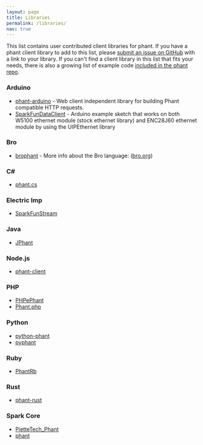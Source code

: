 ```yaml
---
layout: page
title: Libraries
permalink: /libraries/
nav: true
---
```


This list contains user contributed client libraries for phant.  If you have a phant client library to add to this 
list, please [submit an issue on GitHub](https://github.com/Tugzrida/phant-docs/issues) with
a link to your library.  If you can't find a client library in this list that fits your needs,
there is also a growing list of example code
[included in the phant repo](https://github.com/Tugzrida/phant/tree/master/examples).

### Arduino

* [phant-arduino](https://github.com/Tugzrida/phant-arduino) - Web client independent library for building
Phant compatible HTTP requests.
* [SparkFunDataClient](https://github.com/Serasidis/SparkfunDataClient) - Arduino example sketch that works on both W5100 ethernet module (stock ethernet library) and ENC28J60 ethernet module by using the UIPEthernet library

### Bro

* [brophant](https://github.com/sethhall/brophant) - More info about the Bro language: ([bro.org](https://bro.org))

### C&#35;

* [phant.cs](https://github.com/faunzi/phant)

### Electric Imp

* [SparkFunStream](https://github.com/electricimp/reference/tree/master/webservices/SparkFunStream)

### Java

* [JPhant](https://github.com/JPhant/JPhant_Java_Based_Phant_Library)

### Node.js

* [phant-client](https://www.npmjs.org/package/phant-client)

### PHP

* [PHPePhant](https://github.com/hailspuds/PHPePhant)
* [Phant.php](https://github.com/sparkfun/SparkLib/blob/master/lib/SparkLib/Phant.php)

### Python

* [python-phant](https://github.com/matze/python-phant)
* [pyphant](https://bitbucket.org/boomlinde/pyphant)

### Ruby

* [PhantRb](https://github.com/girishso/phant_rb)

### Rust

* [phant-rust](https://github.com/freiguy1/phant-rust)

### Spark Core

* [PietteTech_Phant](https://github.com/piettetech/PietteTech_Phant)
* [phant](https://github.com/romainmp/phant)

